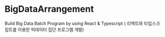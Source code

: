 # BigDataArrangement
Build Big Data Batch Program by using React & Typescript ( 리액트와 타입스크립트를 이용한 빅데이터 집단 프로그램 개발)
